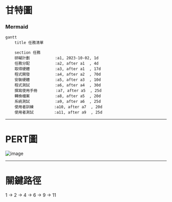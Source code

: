 # 甘特圖

### Mermaid
```mermaid
gantt
    title 任務清單

    section 任務
    研礙計劃           :a1, 2023-10-02, 1d
    任務分配           :a2, after a1  , 4d
    取得硬體           :a3, after a1  , 17d
    程式開發           :a4, after a2  , 70d
    安裝硬體           :a5, after a3  , 10d
    程式測試           :a6, after a4  , 30d
    撰寫使用手冊        :a7, after a5  , 25d
    轉換檔案           :a8, after a5  , 20d
    系統測試           :a9, after a6  , 25d
    使用者訓練         :a10, after a7  , 20d
    使用者測試         :a11, after a9  , 25d

```

---
# PERT圖

![image](https://github.com/jing920119/C110118121/assets/144665311/96b48e82-1781-45cc-a76b-7f0a820ba88e)



---
# 關鍵路徑

1 → 2 → 4 → 6 → 9 → 11
